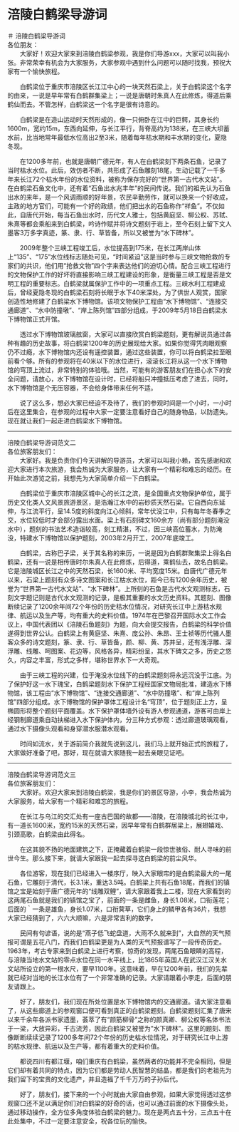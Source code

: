 # 涪陵白鹤梁导游词
＃ 涪陵白鹤梁导游词  
各位朋友：  
&emsp;&emsp;大家好！欢迎大家来到涪陵白鹤梁参观，我是你们导游xxx，大家可以叫我小张。非常荣幸有机会为大家服务，大家参观中遇到什么问题可以随时找我，预祝大家有一个愉快旅程。&emsp;&emsp;

&emsp;&emsp;白鹤梁位于重庆市涪陵区长江江中心的一块天然石梁上，关于白鹤梁这个名字的由来，一说是早年常有白鹤群集梁上；一说是唐朝时朱真人在此修炼，得道后乘鹤仙而去。不管怎样，白鹤梁这一个名字是很有诗意的。&emsp;&emsp;

&emsp;&emsp;白鹤梁是在造山运动时天然形成的，像一只俯卧在江中的巨鳄，其身长约1600m，宽约15m，东西向延伸，与长江平行，背脊高约为138米，在三峡大坝蓄水前，比当地常年最低水位高出2至3米，随着每年枯水期和丰水期的变化，夏隐冬现。&emsp;&emsp;

&emsp;&emsp;在1200多年前，也就是唐朝广德元年，有人在白鹤梁刻下两条石鱼，记录了当时枯水水位。此后，效仿者不断，共形成了石鱼雕刻18尾，生动记载了一千多年来长江72个枯水年份的水位资料，被称为保存完好的“世界第一古代水文站”。在白鹤梁石鱼文化中，还有着“石鱼出水兆丰年”的民间传说。我们的祖先认为石鱼出水的来年，是一个风调雨顺的好年景，农民辛勤劳作，就可以换来一个好收成，主政的地方官们，可能有一个好的政绩，他们把出水的石鱼称作“祥鱼”。不仅如此，自唐代开始，每当石鱼出水时，历代文人雅士，包括黄庭坚、柳公权、苏轼、朱熹等都会乘船来到白鹤梁，吟诗作赋并将诗文题刻于岩上，至今石刻上留下文人墨客3万多字真迹，篆、隶、行、草皆备，所以又被誉为“水下碑林”。&emsp;&emsp;

&emsp;&emsp;2009年整个三峡工程竣工后，水位提高到175米，在长江两岸山体上“135”、“175”水位线标志随处可见，“时间紧迫”这是当时参与三峡文物抢救的专家们的共识，他们用“抢救文物”四个字来表达他们的迫切心情。配合三峡工程进行的文物保护工作的好坏将直接影响三峡工程建设的形象，是衡量三峡工程是否是文明工程的重要标志。白鹤梁就属保护工作中的一项重点工程。三峡水利工程建成后，曾经夏隐冬现的白鹤梁石刻将长眠于水下40米深处，为了供世人观赏，国家创造性地修建了白鹤梁水下博物馆。该项文物保护工程由“水下博物馆”、“连接交通廊道”、“水中防撞墩”、“岸上陈列馆”四部分组成，于2009年5月18日白鹤梁水下博物馆正式开馆。&emsp;&emsp;

&emsp;&emsp;透过水下博物馆玻璃舷窗，大家可以直接欣赏白鹤梁题刻，更有解说员通过各种有趣的历史故事，将白鹤梁1200年的历史展现给大家。如果你觉得凭肉眼观察仍不过瘾，水下博物馆内还设有遥控装置，通过这些装置，你可以将白鹤梁拉至眼前看个够。所有的参观将在40米以下的水位进行，滚滚长江将从这一个水下博物馆的穹顶上流过，非常特别的体验哦。当然，可能有的游客朋友们在担心水下的安全问题，请放心，水下博物馆在设计时，已经将船只冲撞抵压考虑了进去，同时，水下博物馆是个无压容器，不会给身体带来任何不适。&emsp;&emsp;

&emsp;&emsp;说了这么多，想必大家已经迫不及待了，我们的参观时间是一个小时，一小时后在这里集合，在参观的过程中大家一定要注意看好自己的随身物品，以防遗失。现在就让我们一起走进白鹤梁水下博物馆。&emsp;&emsp;
***
涪陵白鹤梁导游词范文二  
各位旅客朋友们：  
&emsp;&emsp;大家好。我是负责你们今天讲解的导游员，大家可以叫我小赖，首先感谢和欢迎大家进行本次旅游，我会热诚为大家服务，让大家有一个精彩和难忘的经历。在开始此次游览之前，我想先为大家简单介绍一下白鹤梁。&emsp;&emsp;

&emsp;&emsp;白鹤梁位于重庆市涪陵区城中心的长江之滨，是全国重点文物保护单位，属于历史文化类人文风景旅游景区，是浩瀚江水中的岩砂质天然石梁。它自西向东延伸，与江流平行，呈14.5度的斜度向江心倾斜，常年伏没江中，只有每年冬春季之交，水位较低时才会部分露出水面。梁上有石刻碑文160余方（尚有部分题刻淹没水中），题刻的书法艺术造诣较高，刻工精湛，不过，因三峡高位蓄水，为防淹没，特建水下博物馆以保护题刻，2003年2月开工，2007年底竣工。&emsp;&emsp;

&emsp;&emsp;白鹤梁，古称巴子梁，关于其名称的来历，一说是因为白鹤群聚集梁上得名白鹤梁，还有一说是相传唐时尔朱真人在此修炼，后得道，乘鹤仙去，故名白鹤梁。它是涪陵城区长江之中的天然石梁，长1600米、平均宽度15米。自唐代广德元年以来，石梁上题刻有众多诗文图案和长江枯水水位，距今已有1200余年历史，被誉为“世界第一古代水文站”、“水下碑林”。上所刻的石鱼是古代水文观测标志，石刻文字题记则是古代水文观测的记录，是极其重要的水文历史资料。其题刻、图像断续记录了1200余年间72个年份的历史枯水位情况，对研究长江中上游枯水规律、航运以及生产等，均有重大的史料价值。1974年在巴黎召开国际水文工作会议上，中国代表团以《涪陵石鱼题刻》为题，向大会提交报告，白鹤梁的科学价值遂得到世界公认。白鹤梁上有黄庭坚、朱熹、庞公孙、朱昂、王士祯等历代骚人墨客众多的诗文题刻，篆、隶、行、草皆备，颜、柳、黄、苏并呈，还有浅浮雕、深浮雕、线雕、呵图案、花边等，风格各异，精彩纷呈，其水下碑文之多，历史之悠久，内容之丰富，形式之多样，堪称世界水下一大奇观。&emsp;&emsp;

&emsp;&emsp;由于三峡工程的兴建，位于淹没水位线下的白鹤梁题刻将永远沉没于江底。为了保护好这一水下瑰宝，白鹤梁题刻水下保护工程经国家文物局批准，建造水下博物馆，该工程由“水下博物馆”、“连接交通廊道”、“水中防撞墩”、和“岸上陈列馆”四部分组成。水下博物馆的保护罩体工程设计名“穹顶”，位于题刻正上方，呈椭圆形将整个题刻平面覆盖。水下保护罩体墙外设有游人参观通道，游客可由岸上经钢制廊道乘自动扶梯进入水下保护体内，分三种方式参观：透过廊道玻璃观看，通过水下摄像头观看和身穿潜水服潜水观看。&emsp;&emsp;

&emsp;&emsp;时间如流水，关于游前简介我就先说到这儿，我们马上就开始正式的旅程了，大家做好准备了吧，那好，现在就请大家随我一起去亲眼见证吧。&emsp;&emsp;
***
涪陵白鹤梁导游词范文三  
各位旅客朋友们：  
&emsp;&emsp;大家好。欢迎大家来到涪陵白鹤梁，我是你们的景区导游，小李，我会热诚为大家服务，给大家有一个精彩和难忘的旅程。&emsp;&emsp;

&emsp;&emsp;在长江与乌江的交汇处有一座古巴国的故都——涪陵，在涪陵城北的长江中，有一道长1600米，宽约15米的天然石梁，因早年常有白鹤群居梁上，展翅嬉戏、引颈高歌，白鹤梁由此得名。&emsp;&emsp;

&emsp;&emsp;在这其貌不扬的地面建筑之下，正掩藏着白鹤梁一段惊世骇俗、耐人寻味的前世今生。那么接下来，就请大家跟我一起去探寻这白鹤梁的前尘风华。&emsp;&emsp;

&emsp;&emsp;各位游客，现在我们已经进入一楼序厅，映入大家眼帘的是白鹤梁最大的一尾石鱼，它雕刻于清代，长3.1米，重达3.5吨。白鹤梁上共有石鱼18尾，而我们的镇馆之宝是始刻于唐广德元年的“线雕双鲤”，请大家跟着我上二楼，现在大家看到的这两尾石鱼就是我们的镇馆之宝了，前面的一条是雌鱼，身长1.08米，口衔莲花；后面的｀一条是雄鱼，身长1.07米，口衔蓂草，它们身上的鳞甲各有36片，我想大家已经猜到了，六六大顺嘛，六是非常吉利的数字。&emsp;&emsp;

&emsp;&emsp;民间有句谚语，说的是“燕子低飞蛇盘道，大雨不久就来到”，大自然的天气预报可谓是五花八门，而我们白鹤梁更是为人类的天气预报谱写了一段传奇历史。1963年，考古专家来到白鹤梁上进行考察，惊奇的发现，两尾石鱼眼睛的高程，与涪陵当地水文站的零点水位在同一水平线上，比1865年英国人在武汉江汉关水文站所设立的第一根水尺，要早1100年。这意味着，早在1200年前，我们的先辈就已经对当地的长江水位有了一个非常准确的记录。大家请跟着小李走，后面的朋友请跟上。&emsp;&emsp;

&emsp;&emsp;好了，朋友们，我们现在所处位置是水下博物馆内的交通廊道。请大家注意看了，从这些廊道上的参观窗口便可看到真正的白鹤梁题刻。白鹤梁题刻汇集了唐宋以来千余年各派书家遗墨，荟萃了有“颜筋柳骨”之称的颜真卿、柳公权等名体书法于一梁，大放异彩，千古流芳，因此白鹤梁又被誉为”水下碑林”。这里的题刻、图像断断续续记录了1200多年间72个年份的历史枯水位情况，对于研究长江中上游的枯水规律、航运以及生产等，都有着重大的史料价值。&emsp;&emsp;

&emsp;&emsp;都说四川有都江堰，咱们重庆有白鹤梁，虽然两者的功能并不完全相同，但是它们却有着共同的特点，因为它们都是劳动人民智慧的结晶，都是我们的老祖先为我们留下的宝贵的文化遗产，并且造福了千千万万的子孙后代。&emsp;&emsp;

&emsp;&emsp;好了，朋友们，接下来的一个小时就由大家自由参观，如果大家觉得透过这参观窗口还不足以满足你们对白鹤梁的好奇的话，也可以通过前面的水下摄像头处，通过移动操作，全方位多角度体验白鹤梁的魅力。现在是两点五十分，三点五十在此处集中，不过一定要注意安全，祝各位玩的愉快。&emsp;&emsp;
